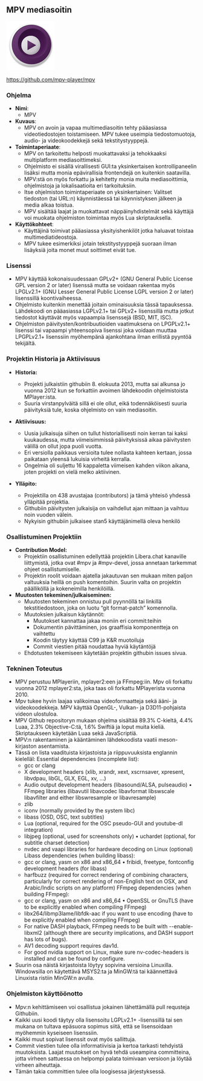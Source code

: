 ## MPV mediasoitin
![MPV picture](https://raw.githubusercontent.com/mpv-player/mpv.io/master/source/images/mpv-logo-128.png)

https://github.com/mpv-player/mpv
### Ohjelma

 - **Nimi**: 
	 - MPV
 - **Kuvaus**: 
	 - MPV on avoin ja vapaa multimediasoitin tehty pääasiassa videotiedostojen toistamiseen. MPV tukee useimpia tiedostomuotoja, audio- ja videokoodekkejä sekä tekstitystyyppejä. 
 - **Toimintaperiaate**:
	 - MPV on tarkoitettu helposti muokattavaksi ja tehokkaaksi multiplatform mediasoittimeksi. 
	 - Ohjelmisto ei sisällä virallisesti GUI:ta yksinkertaisen kontrollipaneelin lisäksi mutta monia epävirallisia frontendejä on kuitenkin saatavilla.
	 - MPV:stä on myös forkattu ja kehitetty monia muita mediasoittimia, ohjelmistoja ja lokalisaatioita eri tarkoituksiin. 
	 - Itse ohjelmiston toimintaperiaate on yksinkertainen: Valitset tiedoston (tai URL:n) käynnistäessä tai käynnistyksen jälkeen ja media alkaa toistua. 
	 - MPV sisältää laajat ja muokattavat näppäinyhdistelmät sekä käyttäjä voi muokata ohjelmiston toimintaa myös Lua skriptauksella. 
 - **Käyttökohteet**:
	 - Käyttäjinä toimivat pääasiassa yksityishenkilöt jotka haluavat toistaa multimediatideostoja. 
	 - MPV tukee esimerkiksi jotain tekstitystyyppejä suoraan ilman lisäyksiä joita monet muut soittimet eivät tue.

### Lisenssi
 - MPV käyttää kokonaisuudessaan GPLv2+ (GNU General Public License GPL version 2 or later) lisenssä mutta se voidaan rakentaa myös LPGLv2.1+ (GNU Lesser General Public License LGPL version 2 or later) lisenssillä koontivaiheessa. 
 - Ohjelmisto kuitenkin menettää joitain ominaisuuksia tässä tapauksessa. Lähdekoodi on pääasiassa LGPLv2.1+ tai GPLv2+ lisenssillä mutta jotkut tiedostot käyttävät myös vapaampia lisenssejä (BSD, MIT, ISC).
 - Ohjelmiston päivitysten/kontribuutioiden vaatimuksena on LPGPLv2.1+ lisenssi tai vapaampi yhteensopiva lisenssi joka voidaan muuttaa LPGPLv2.1+ lisenssiin myöhempänä ajankohtana ilman erillistä pyyntöä tekijältä.

### Projektin Historia ja Aktiivisuus
- **Historia:** 
	- Projekti julkaistiin githubiin 8. elokuuta 2013, mutta sai alkunsa jo vuonna 2012 kun se forkattiin avoimen lähdekoodin ohjelmistoista MPlayer:ista. 
	- Suuria virstanpylväitä sillä ei ole ollut, eikä todennäköisesti suuria päivityksiä tule, koska ohjelmisto on vain mediasoitin.

- **Aktiivisuus:** 
	- Uusia julkaisuja siihen on tullut historiallisesti noin kerran tai kaksi kuukaudessa, mutta viimeisimmissä päivityksissä aikaa päivitysten välillä on ollut jopa puoli vuotta.
	- Eri versiolla paikkaus versioita tulee nollasta kahteen kertaan, jossa paikataan yleensä lukuisia virheitä kerralla.
	- Ongelmia oli suljettu 16 kappaletta viimeisen kahden viikon aikana, joten projekti on vielä melko aktiivinen.
- **Ylläpito:**
	- Projektilla on 438 avustajaa (contributors) ja tämä yhteisö yhdessä ylläpitää projektia.
	- Githubiin päivitysten julkaisija on vaihdellut ajan mittaan ja vaihtuu noin vuoden välein.  
	- Nykyisin githubiin julkaisee stan5 käyttäjänimellä oleva henkilö

### Osallistuminen Projektiin
- **Contribution Model:**
	- Projektiin osallistuminen edellyttää projektin Libera.chat kanaville liittymistä, jotka ovat #mpv ja #mpv-devel, jossa annetaan tarkemmat ohjeet osallistumiselle.  
	- Projektin roolit voidaan ajatella jakautuvan sen mukaan miten paljon valtuuksia heillä on push komentoihin. Suurin valta on projektin päälliköllä ja kokeneimilla henkilöillä.
- **Muutosten tekeminen/julkaiseminen:**
	- Muutosten tekeminen onnistuu pull pyynnöllä tai linkillä tekstitiedostoon, joka on luotu “git format-patch” komennolla.
	- Muutoksien julkaisun käytännöt:
		- Muutokset kannattaa jakaa moniin eri commit:teihin
		- Dokumentin pävittäminen, jos graaffisia komponentteja on vaihtettu
		- Koodin täytyy käyttää C99 ja K&R muotoiluja
		- Commit viestien pitää noudattaa hyviä käytäntöjä
	- Ehdotusten tekemiseen käytetään projektin githubin issues sivua.

### Tekninen Toteutus
 - MPV perustuu MPlayeriin, mplayer2:een ja FFmpeg:iin. Mpv oli forkattu vuonna 2012 mplayer2:sta, joka taas oli forkattu MPlayerista vuonna 2010. 
 - Mpv tukee hyvin laajaa valikoimaa videoformaatteja sekä ääni- ja videokoodekkeja. MPV käyttää OpenGL-, Vulkan- ja D3D11-pohjaista videon ulostuloa.
 - MPV Github repositoryn mukaan ohjelma sisältää 89.3% C-kieltä, 4.4% Luaa, 2.3% Objective-C:tä, 1.6% Swiftiä ja loput muita kieliä. Skriptaukseen käytetään Luaa sekä JavaScriptiä.
 - MPV:n rakentaminen ja kääntäminen lähdekoodista vaatii meson-kirjaston asentamista. 
 - Tässä on lista vaadituista kirjastoista ja riippuvuuksista englannin kielelläl: Essential dependencies (incomplete list): 
	  - gcc or clang
	  - X development headers (xlib, xrandr, xext, xscrnsaver, xpresent, libvdpau, libGL, GLX, EGL, xv, ...) 
	  - Audio output development headers (libasound/ALSA, pulseaudio) • FFmpeg libraries (libavutil libavcodec libavformat libswscale libavfilter and either libswresample or libavresample) 
	  -  zlib
	  - iconv (normally provided by the system libc) 
	  - libass (OSD, OSC, text subtitles) 
	  - Lua (optional, required for the OSC pseudo-GUI and youtube-dl integration)
	  - libjpeg (optional, used for screenshots only) • uchardet (optional, for subtitle charset detection)
	  - nvdec and vaapi libraries for hardware decoding on Linux (optional) Libass dependencies (when building libass):
	  - gcc or clang, yasm on x86 and x86_64 • fribidi, freetype, fontconfig development headers (for libass) 
	  - harfbuzz (required for correct rendering of combining characters, particularly for correct rendering of non-English text on OSX, and Arabic/Indic scripts on any platform) FFmpeg dependencies (when building FFmpeg): 
	  - gcc or clang, yasm on x86 and x86_64 • OpenSSL or GnuTLS (have to be explicitly enabled when compiling FFmpeg)
	  - libx264/libmp3lame/libfdk-aac if you want to use encoding (have to be explicitly enabled when compiling FFmpeg) 
	  - For native DASH playback, FFmpeg needs to be built with --enable-libxml2 (although there are security implications, and DASH support has lots of bugs).
   	  - AV1 decoding support requires dav1d. 
	  - For good nvidia support on Linux, make sure nv-codec-headers is installed and can be found by configure. 
 - Suurin osa näistä kirjastoista löytyy sopivina versioina Linuxilla. Windowsilla on käytettävä MSYS2:ta ja MinGW:tä tai käännettävä Linuxista ristiin MinGW:n avulla.  

### Ohjelmiston käyttöönotto
 - Mpv:n kehittämiseen voi osallistua jokainen lähettämällä pull requsteja Githubiin. 
 - Kaikki uusi koodi täytyy olla lisensoitu LGPLv2.1+ -lisenssillä tai sen mukana on tultava epäsuora sopimus siitä, että se lisensoidaan myöhemmin kyseiseen lisenssiin.
 - Kaikki muut sopivat lisenssit ovat myös sallittuja. 
 - Commit viestien tulee olla informatiivisia ja kertoa tarkasti tehdyistä muutoksista. Laajat muutokset on hyvä tehdä useampina committeina, jotta virheen sattuessa on helpompi palata toimivaan versioon ja löytää virheen aiheuttaja. 
 - Tämän takia committien tulee olla loogisessa järjestyksessä.





